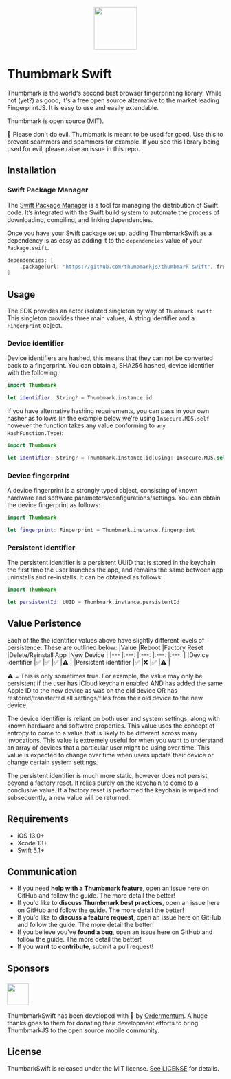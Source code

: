 <p align="center"><img width="100" src="https://avatars.githubusercontent.com/u/157797798"></p>

# Thumbmark Swift 

Thumbmark is the world's second best browser fingerprinting library. While not (yet?) as good, it's a free open source alternative to the market leading FingerprintJS. It is easy to use and easily extendable.

Thumbmark is open source (MIT).

🙏 Please don't do evil. Thumbmark is meant to be used for good. Use this to prevent scammers and spammers for example. If you see this library being used for evil, please raise an issue in this repo.

## Installation
### Swift Package Manager

The [Swift Package Manager](https://swift.org/package-manager/) is a tool for managing the distribution of Swift code. It’s integrated with the Swift build system to automate the process of downloading, compiling, and linking dependencies.

Once you have your Swift package set up, adding ThumbmarkSwift as a dependency is as easy as adding it to the `dependencies` value of your `Package.swift`.

```swift
dependencies: [
    .package(url: "https://github.com/thumbmarkjs/thumbmark-swift", from: "1.0.0")
]
```

## Usage
The SDK provides an actor isolated singleton by way of `Thumbmark.swift` This singleton provides three main values; A string identifier and a `Fingerprint` object. 

### Device identifier
Device identifiers are hashed, this means that they can not be converted back to a fingerprint. You can obtain a, SHA256 hashed, device identifier with the following:

```swift
import Thumbmark

let identifier: String? = Thumbmark.instance.id
```

If you have alternative hashing requirements, you can pass in your own hasher as follows (in the example below we're using `Insecure.MD5.self` however the function takes any value conforming to `any HashFunction.Type`):

```swift
import Thumbmark

let identifier: String? = Thumbmark.instance.id(using: Insecure.MD5.self)
```

### Device fingerprint
A device fingerprint is a strongly typed object, consisting of known hardware and software parameters/configurations/settings. You can obtain the device fingerprint as follows:

```swift
import Thumbmark

let fingerprint: Fingerprint = Thumbmark.instance.fingerprint
```

### Persistent identifier
The persistent identifier is a persistent UUID that is stored in the keychain the first time the user launches the app, and remains the same between app uninstalls and re-installs. It can be obtained as follows:

```swift
import Thumbmark

let persistentId: UUID = Thumbmark.instance.persistentId
```

## Value Peristence
Each of the the identifier values above have slightly different levels of persistence. These are outlined below:
|Value       |Reboot       |Factory Reset       |Delete/Reinstall App       |New Device       |
|---    |:---:    |:---:    |:---:    |:---:    |
|Device identifier       |✅       |✅       |✅       |⚠️       |
|Persistent identifier       |✅       |❌       |✅       |⚠️       |

⚠️ = This is only sometimes true. For example, the value may only be persistent if the user has iCloud keychain enabled AND has added the same Apple ID to the new device as was on the old device OR has restored/transferred all settings/files from their old device to the new device.

The device identifier is reliant on both user and system settings, along with known hardware and software properties. This value uses the concept of entropy to come to a value that is likely to be different across many invocations. This value is extremely useful for when you want to understand an array of devices that a particular user might be using over time. This value is expected to change over time when users update their device or change certain system settings.

The persistent identifier is much more static, however does not persist beyond a factory reset. It relies purely on the keychain to come to a conclusive value. If a factory reset is performed the keychain is wiped and subsequently, a new value will be returned.

## Requirements
- iOS 13.0+
- Xcode 13+
- Swift 5.1+

## Communication
- If you need **help with a Thumbmark feature**, open an issue here on GitHub and follow the guide. The more detail the better!
- If you'd like to **discuss Thumbmark best practices**, open an issue here on GitHub and follow the guide. The more detail the better!
- If you'd like to **discuss a feature request**, open an issue here on GitHub and follow the guide. The more detail the better!
- If you believe you've **found a bug**, open an issue here on GitHub and follow the guide. The more detail the better!
- If you **want to contribute**, submit a pull request!

## Sponsors
### <img height="50" src="https://3432867.fs1.hubspotusercontent-na1.net/hubfs/3432867/_01.Branding/Ordermentum_Logo_Legacy%20Orange-1.png">
ThumbmarkSwift has been developed with 🧡 by [Ordermentum](https://ordermentum.com). A huge thanks goes to them for donating their development efforts to bring ThumbmarkJS to the open source mobile community. 

## License
ThumbarkSwift is released under the MIT license. [See LICENSE](https://github.com/thumbmarkjs/thumbmark-swift/blob/master/LICENSE) for details.
